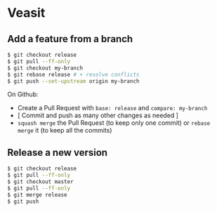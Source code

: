 # Veasit

## Add a feature from a branch

```sh
$ git checkout release
$ git pull --ff-only
$ git checkout my-branch
$ git rebase release # + resolve conflicts
$ git push --set-upstream origin my-branch
```

On Github:
- Create a Pull Request with `base: release` and `compare: my-branch`
- [ Commit and push as many other changes as needed ]
- `squash merge` the Pull Request (to keep only one commit) or `rebase merge` it (to keep all the commits)

## Release a new version

```sh
$ git checkout release
$ git pull --ff-only
$ git checkout master
$ git pull --ff-only
$ git merge release
$ git push
```
